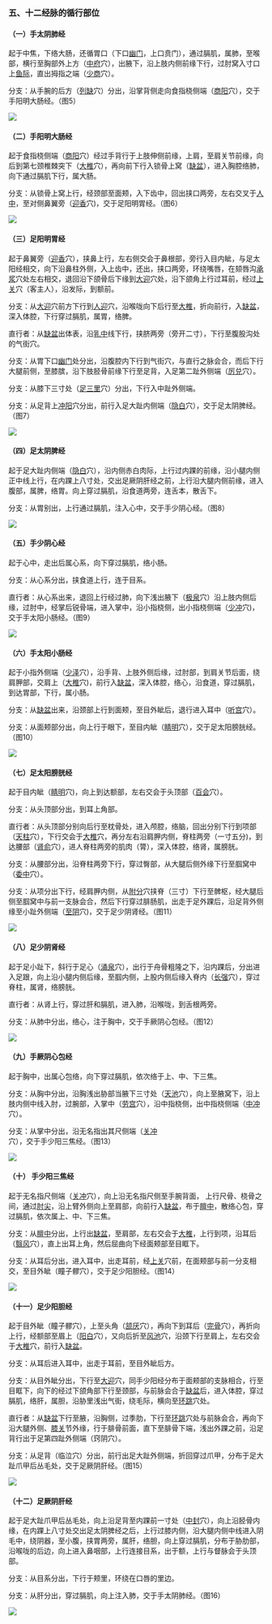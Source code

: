 ### 五、十二经脉的循行部位

#### （一）手太阴肺经

起于中焦，下络大肠，还循胃口（下口[幽门](https://www.gmzyjc.com/read/zjs/zjs3.1.7-8-0.0.2.3.21.md)，上口贲门），通过膈肌，属肺，至喉部，横行至胸部外上方（[中府](https://www.gmzyjc.com/read/zjs/zjs3.1.1-3-0.1.1.3.1.md)穴），出腋下，沿上肢内侧前缘下行，过肘窝入寸口上[鱼际](https://www.gmzyjc.com/read/zjs/zjs3.1.1-3-0.1.1.3.10.md)，直出拇指之端（[少商](https://www.gmzyjc.com/read/zjs/zjs3.1.1-3-0.1.1.3.10.1.md)穴）。

分支：从手腕的后方（[列缺](https://www.gmzyjc.com/read/zjs/zjs3.1.1-3-0.1.1.3.7.md)穴）分出，沿掌背侧走向食指桡侧端（[商阳](https://www.gmzyjc.com/read/zjs/zjs3.1.1-3-0.1.2.3.1.md)穴），交于手阳明大肠经。（图5）

![](img/3图5.png)

#### （二）手阳明大肠经

起于食指桡侧端（[商阳](https://www.gmzyjc.com/read/zjs/zjs3.1.1-3-0.1.2.3.1.md)穴）经过手背行于上肢伸侧前缘，上肩，至肩关节前缘，向后到第七颈椎棘突下（[大椎](https://www.gmzyjc.com/read/zjs/zjs3.2.2-0.0.1.3.14.md)穴），再向前下行入锁骨上窝（[缺盆](https://www.gmzyjc.com/read/zjs/zjs3.1.1-3-0.1.3.3.12.md)），进入胸腔络肺，向下通过膈肌下行，属大肠。

分支：从锁骨上窝上行，经颈部至面颊，入下齿中，回出挟口两旁，左右交叉于[人中](https://www.gmzyjc.com/read/zjs/zjs3.2.2-0.0.1.3.26.md)，至对侧鼻翼旁（[迎香](https://www.gmzyjc.com/read/zjs/zjs3.1.1-3-0.1.2.3.20.md)穴)，交于足阳明胃经。（图6）

![](img/3图6.png)

#### （三）足阳明胃经

起于鼻翼旁（[迎香](https://www.gmzyjc.com/read/zjs/zjs3.1.1-3-0.1.2.3.20.md)穴），挟鼻上行，左右侧交会于鼻根部，旁行入目内眦，与足太阳经相交，向下沿鼻柱外侧，入上齿中，还出，挟口两旁，环绕嘴唇，在颏唇沟[承浆](https://www.gmzyjc.com/read/zjs/zjs3.2.1-0.1.1.3.22.md)穴处左右相交，退回沿下颌骨后下缘到[大迎](https://www.gmzyjc.com/read/zjs/zjs3.1.1-3-0.1.3.3.5.md)穴处，沿下颌角上行过耳前，经过[上关](https://www.gmzyjc.com/read/zjs/zjs3.1.9-12-0.0.3.3.3.md)穴（客主人），沿发际，到额前。

分支：从[大迎](https://www.gmzyjc.com/read/zjs/zjs3.1.1-3-0.1.3.3.5.md)穴前方下行到[人迎](https://www.gmzyjc.com/read/zjs/zjs3.1.1-3-0.1.3.3.9.md)穴，沿喉咙向下后行至[大椎](https://www.gmzyjc.com/read/zjs/zjs3.2.2-0.0.1.3.14.md)，折向前行，入[缺盆](https://www.gmzyjc.com/read/zjs/zjs3.1.1-3-0.1.3.3.12.md)，深入体腔，下行穿过膈肌，属胃，络脾。

直行者：从[缺盆](https://www.gmzyjc.com/read/zjs/zjs3.1.1-3-0.1.3.3.12.md)出体表，沿[乳中](https://www.gmzyjc.com/read/zjs/zjs3.1.1-3-0.1.3.3.17.md)线下行，挟脐两旁（旁开二寸），下行至腹股沟处的气街穴。

分支：从胃下口[幽门](https://www.gmzyjc.com/read/zjs/zjs3.1.7-8-0.0.2.3.21.md)处分出，沿腹腔内下行到气街穴，与直行之脉会合，而后下行大腿前侧，至膝膑，沿下肢胫骨前缘下行至足背，入足第二趾外侧端（[厉兑](https://www.gmzyjc.com/read/zjs/zjs3.1.1-3-0.1.3.3.45.md)穴）。

分支：从膝下三寸处（[足三里](https://www.gmzyjc.com/read/zjs/zjs3.1.1-3-0.1.3.3.36.md)穴）分出，下行入中趾外侧端。

分支：从足背上[冲阳](https://www.gmzyjc.com/read/zjs/zjs3.1.1-3-0.1.3.3.42.md)穴分出，前行入足大趾内侧端（[隐白](https://www.gmzyjc.com/read/zjs/zjs3.1.4-6-0.0.1.3.1.md)穴），交于足太阴脾经。（图7）

![](img/3图7.png)

#### （四）足太阴脾经

起于足大趾内侧端（[隐白](https://www.gmzyjc.com/read/zjs/zjs3.1.4-6-0.0.1.3.1.md)穴），沿内侧赤白肉际，上行过内踝的前缘，沿小腿内侧正中线上行，在内踝上八寸处，交出足厥阴肝经之前，上行沿大腿内侧前缘，进入腹部，属脾，络胃。向上穿过膈肌，沿食道两旁，连舌本，散舌下。

分支：从胃别出，上行通过膈肌，注入心中，交于手少阴心经。（图8）

![](img/3图8.png)

#### （五）手少阴心经

起于心中，走出后属心系，向下穿过膈肌，络小肠。

分支：从心系分出，挟食道上行，连于目系。

直行者：从心系出来，退回上行经过肺，向下浅出腋下（[极泉](https://www.gmzyjc.com/read/zjs/zjs3.1.4-6-0.0.2.3.1.md)穴）沿上肢内侧后缘，过肘中，经掌后锐骨端，进入掌中，沿小指桡侧，出小指桡侧端（[少冲](https://www.gmzyjc.com/read/zjs/zjs3.1.4-6-0.0.2.3.9.md)穴)，交于手太阳小肠经。（图9）

![](img/3图9.png)

#### （六）手太阳小肠经

起于小指外侧端（[少泽](https://www.gmzyjc.com/read/zjs/zjs3.1.4-6-0.0.3.3.1.md)穴），沿手背、上肢外侧后缘，过肘部，到肩关节后面，绕肩胛部，交肩上（[大椎](https://www.gmzyjc.com/read/zjs/zjs3.2.2-0.0.1.3.14.md)穴)，前行入[缺盆](https://www.gmzyjc.com/read/zjs/zjs3.1.1-3-0.1.3.3.12.md)，深入体腔，络心，沿食道，穿过膈肌，到达胃部，下行，属小肠。

分支：从[缺盆](https://www.gmzyjc.com/read/zjs/zjs3.1.1-3-0.1.3.3.12.md)出来，沿颈部上行到面颊，至目外眦后，退行进入耳中（[听宫](https://www.gmzyjc.com/read/zjs/zjs3.1.4-6-0.0.3.3.19.md)穴）。

分支：从面颊部分出，向上行于眼下，至目内眦（[睛明](https://www.gmzyjc.com/read/zjs/zjs3.1.7-8-0.0.1.3.1.md)穴），交于足太阳膀胱经。（图10）

![](img/3图10.png)

#### （七）足太阳膀胱经

起于目内眦（[睛明](https://www.gmzyjc.com/read/zjs/zjs3.1.7-8-0.0.1.3.1.md)穴)，向上到达额部，左右交会于头顶部（[百会](https://www.gmzyjc.com/read/zjs/zjs3.2.2-0.0.1.3.20.md)穴）。

分支：从头顶部分出，到耳上角部。

直行者：从头顶部分别向后行至枕骨处，进入颅腔，络脑，回出分别下行到项部（[天柱](https://www.gmzyjc.com/read/zjs/zjs3.1.7-8-0.0.1.3.10.md)穴），下行交会于[大椎](https://www.gmzyjc.com/read/zjs/zjs3.2.2-0.0.1.3.14.md)穴，再分左右沿肩胛内侧，脊柱两旁（一寸五分)，到达腰部（[肾俞](https://www.gmzyjc.com/read/zjs/zjs3.1.7-8-0.0.1.3.23.md)穴），进人脊柱两旁的肌肉（膂），深入体腔，络肾，属膀胱。

分支：从腰部分出，沿脊柱两旁下行，穿过臀部，从大腿后侧外缘下行至腘窝中（[委中](https://www.gmzyjc.com/read/zjs/zjs3.1.7-8-0.0.1.3.40.md)穴）。

分支：从项分出下行，经肩胛内侧，从[附分](https://www.gmzyjc.com/read/zjs/zjs3.1.7-8-0.0.1.3.41.md)穴挟脊（三寸）下行至髀枢，经大腿后侧至腘窝中与前一支脉会合，然后下行穿过腓肠肌，出走于足外踝后，沿足背外侧缘至小趾外侧端（[至阴](https://www.gmzyjc.com/read/zjs/zjs3.1.7-8-0.0.1.3.67.md)穴)，交于足少阴肾经。（图11）

![](img/3图11.png)

#### （八）足少阴肾经

起于足小趾下，斜行于足心（[涌泉](https://www.gmzyjc.com/read/zjs/zjs3.1.7-8-0.0.2.3.1.md)穴），出行于舟骨粗隆之下，沿内踝后，分出进入足跟，向上沿小腿内侧后缘，至腘内侧，上股内侧后缘入脊内（[长强](https://www.gmzyjc.com/read/zjs/zjs3.2.2-0.0.1.3.1.md)穴），穿过脊柱，属肾，络膀胱。

直行者：从肾上行，穿过肝和膈肌，进入肺，沿喉咙，到舌根两旁。

分支：从肺中分出，络心，注于胸中，交于手厥阴心包经。（图12）

![](img/3图12.png)

#### （九）手厥阴心包经

起于胸中，出属心包络，向下穿过膈肌，依次络于上、中、下三焦。

分支：从胸中分出，沿胸浅出胁部当腋下三寸处（[天池](https://www.gmzyjc.com/read/zjs/zjs3.1.9-12-0.0.1.3.1.md)穴），向上至腋窝下，沿上肢内侧中线入肘，过腕部，入掌中（[劳宫](https://www.gmzyjc.com/read/zjs/zjs3.1.9-12-0.0.1.3.8.md)穴），沿中指桡侧，出中指桡侧端（[中冲](https://www.gmzyjc.com/read/zjs/zjs3.1.9-12-0.0.1.3.9.md)穴）。

分支：从掌中分出，沿无名指出其尺侧端（[关冲](https://www.gmzyjc.com/read/zjs/zjs3.1.9-12-0.0.2.3.1.md)穴），交于手少阳三焦经。（图13）

![](img/3图13.png)

#### （十） 手少阳三焦经

起于无名指尺侧端（[关冲](https://www.gmzyjc.com/read/zjs/zjs3.1.9-12-0.0.2.3.1.md)穴），向上沿无名指尺侧至手腕背面， 上行尺骨、桡骨之间，通过[肘尖](https://www.gmzyjc.com/read/zjs/zjs3.4-0.1.4.5.0.md)，沿上臂外侧向上至肩部，向前行入[缺盆](https://www.gmzyjc.com/read/zjs/zjs3.1.1-3-0.1.3.3.12.md)，布于[膻中](https://www.gmzyjc.com/read/zjs/zjs3.2.1-0.1.1.3.16.md)，散络心包，穿过膈肌，依次属上、中、下三焦。

分支：从[膻中](https://www.gmzyjc.com/read/zjs/zjs3.2.1-0.1.1.3.16.md)分出，上行出[缺盆](https://www.gmzyjc.com/read/zjs/zjs3.1.1-3-0.1.3.3.12.md)，至肩部，左右交会于[大椎](https://www.gmzyjc.com/read/zjs/zjs3.2.2-0.0.1.3.14.md)，上行到项，沿耳后（[翳风](https://www.gmzyjc.com/read/zjs/zjs3.1.9-12-0.0.2.3.17.md)穴），直上出耳上角，然后屈曲向下经面颊部至目眶下。

分支：从耳后分出，进入耳中，出走耳前，经[上关](https://www.gmzyjc.com/read/zjs/zjs3.1.9-12-0.0.3.3.3.md)穴前，在面颊部与前一分支相交，至目外眦（瞳子髎穴），交于足少阳胆经。（图14）

![](img/3图14.png)

#### （十一）足少阳胆经

起于目外眦（瞳子髎穴），上至头角（[颔厌](https://www.gmzyjc.com/read/zjs/zjs3.1.9-12-0.0.3.3.4.md)穴），再向下到耳后（[完骨](https://www.gmzyjc.com/read/zjs/zjs3.1.9-12-0.0.3.3.12.md)穴），再折向上行，经额部至眉上（[阳白](https://www.gmzyjc.com/read/zjs/zjs3.1.9-12-0.0.3.3.14.md)穴），又向后折至[风池](https://www.gmzyjc.com/read/zjs/zjs3.1.9-12-0.0.3.3.20.md)穴，沿颈下行至肩上，左右交会于[大椎](https://www.gmzyjc.com/read/zjs/zjs3.2.2-0.0.1.3.14.md)穴，前行入[缺盆](https://www.gmzyjc.com/read/zjs/zjs3.1.1-3-0.1.3.3.12.md)。

分支：从耳后进入耳中，出走于耳前，至目外眦后方。

分支：从目外眦分出，下行至[大迎](https://www.gmzyjc.com/read/zjs/zjs3.1.1-3-0.1.3.3.5.md)穴，同手少阳经分布于面颊部的支脉相合，行至目眶下，向下的经过下颌角部下行至颈部，与前脉会合于[缺盆](https://www.gmzyjc.com/read/zjs/zjs3.1.1-3-0.1.3.3.12.md)后，进入体腔，穿过膈肌，络肝，属胆，沿胁里浅出气街，绕毛际，横向至[环跳](https://www.gmzyjc.com/read/zjs/zjs3.1.9-12-0.0.3.3.30.md)穴处。

直行者：从[缺盆](https://www.gmzyjc.com/read/zjs/zjs3.1.1-3-0.1.3.3.12.md)下行至腋，沿胸侧，过季肋，下行至[环跳](https://www.gmzyjc.com/read/zjs/zjs3.1.9-12-0.0.3.3.30.md)穴处与前脉会合，再向下沿大腿外侧、[膝关](https://www.gmzyjc.com/read/zjs/zjs3.1.9-12-0.0.4.3.7.md)节外缘，行于腓骨前面，直下至腓骨下端，浅出外踝之前，沿足背行出于足第四趾外侧端（窍阴穴）。

分支：从足背（临泣穴）分出，前行出足大趾外侧端，折回穿过爪甲，分布于足大趾爪甲后丛毛处，交于足厥阴肝经。（图15）

![](img/3图15.jpg)

#### （十二）足厥阴肝经

起于足大趾爪甲后丛毛处，向上沿足背至内踝前一寸处（[中封](https://www.gmzyjc.com/read/zjs/zjs3.1.9-12-0.0.4.3.4.md)穴），向上沿胫骨内缘，在内踝上八寸处交出足太阴脾经之后，上行过膝内侧，沿大腿内侧中线进入阴毛中，绕阴器，至小腹，挟胃两旁，属肝，络胆，向上穿过膈肌，分布于胁肋部，沿喉咙的后边，向上进入鼻咽部，上行连接目系，出于额，上行与督脉会于头顶部。

分支：从目系分出，下行于颊里，环绕在口唇的里边。

分支：从肝分出，穿过膈肌，向上注入肺，交于手太阴肺经。（图16）

![](img/3图16.jpg)
